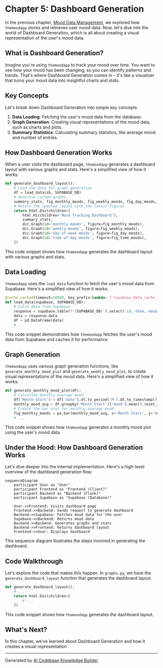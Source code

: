 # Chapter 5: Dashboard Generation
In the previous chapter, [Mood Data Management](04_mood_data_management.md), we explored how `themoodapp` stores and retrieves user mood data. Now, let's dive into the world of Dashboard Generation, which is all about creating a visual representation of the user's mood data.

## What is Dashboard Generation?
Imagine you're using `themoodapp` to track your mood over time. You want to see how your mood has been changing, so you can identify patterns and trends. That's where Dashboard Generation comes in – it's like a visualizer that turns your mood data into insightful charts and stats.

## Key Concepts
Let's break down Dashboard Generation into simple key concepts:

1. **Data Loading**: Fetching the user's mood data from the database.
2. **Graph Generation**: Creating visual representations of the mood data, such as charts and plots.
3. **Summary Statistics**: Calculating summary statistics, like average mood and number of entries.

## How Dashboard Generation Works
When a user visits the dashboard page, `themoodapp` generates a dashboard layout with various graphs and stats. Here's a simplified view of how it works:
```python
def generate_dashboard_layout():
    # Load the data for graph generation
    df = load_data(sb, SUPABASE_DB)
    # Generate cached graphs
    summary_stats, fig_monthly_moods, fig_weekly_moods, fig_day_moods, fig_time_moods = generate_all_graphs(df)
    # Return the updated layout with the latest figures
    return html.Div(children=[
        html.H1(children='Mood Tracking Dashboard'),
        summary_stats,
        dcc.Graph(id='monthly-moods', figure=fig_monthly_moods),
        dcc.Graph(id='weekly-moods', figure=fig_weekly_moods),
        dcc.Graph(id='day-of-week-moods', figure=fig_day_moods),
        dcc.Graph(id='time-of-day-moods', figure=fig_time_moods),
    ])
```
This code snippet shows how `themoodapp` generates the dashboard layout with various graphs and stats.

## Data Loading
`themoodapp` uses the `load_data` function to fetch the user's mood data from Supabase. Here's a simplified view of how it works:
```python
@cache.cached(timeout=10800, key_prefix=lambda: f'supabase_data_cache_{g.user_uuid}')
def load_data(supabase, SUPABASE_DB):
    # Fetch data from Supabase
    response = supabase.table(f'{SUPABASE_DB}').select('id, date, mood, description','timezone').eq('user_uuid', g.user_uuid).execute()
    data = response.data
    df = pd.DataFrame(data)
    # ...
```
This code snippet demonstrates how `themoodapp` fetches the user's mood data from Supabase and caches it for performance.

## Graph Generation
`themoodapp` uses various graph generation functions, like `generate_monthly_mood_plot` and `generate_weekly_mood_plot`, to create visual representations of the mood data. Here's a simplified view of how it works:
```python
def generate_monthly_mood_plot(df):
    # Calculate monthly average mood
    df['Month Start'] = df['date'].dt.to_period('M').dt.to_timestamp()
    monthly_mood_avg = df.groupby('Month Start')['mood'].mean().reset_index()
    # Create the bar plot for monthly average mood
    fig_monthly_moods = px.bar(monthly_mood_avg, x='Month Start', y='mood', title='Average Mood by Month Start Date')
    # ...
```
This code snippet shows how `themoodapp` generates a monthly mood plot using the user's mood data.

## Under the Hood: How Dashboard Generation Works
Let's dive deeper into the internal implementation. Here's a high-level overview of the dashboard generation flow:
```mermaid
sequenceDiagram
    participant User as "User"
    participant Frontend as "Frontend (Client)"
    participant Backend as "Backend (Flask)"
    participant Supabase as "Supabase (Database)"

    User->>Frontend: Visits dashboard page
    Frontend->>Backend: Sends request to generate dashboard
    Backend->>Supabase: Fetches mood data for the user
    Supabase->>Backend: Returns mood data
    Backend->>Backend: Generates graphs and stats
    Backend->>Frontend: Returns dashboard layout
    Frontend->>User: Displays dashboard
```
This sequence diagram illustrates the steps involved in generating the dashboard.

## Code Walkthrough
Let's explore the code that makes this happen. In `graphs.py`, we have the `generate_dashboard_layout` function that generates the dashboard layout.
```python
def generate_dashboard_layout():
    # ...
    return html.Div(children=[
        # ...
    ])
```
This code snippet shows how `themoodapp` generates the dashboard layout.

## What's Next?
In this chapter, we've learned about Dashboard Generation and how it creates a visual representation

---

Generated by [AI Codebase Knowledge Builder](https://github.com/The-Pocket/Tutorial-Codebase-Knowledge)